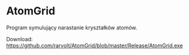 AtomGrid
========

Program symulujący narastanie kryształków atomów.

Download:
https://github.com/rarvolt/AtomGrid/blob/master/Release/AtomGrid.exe
